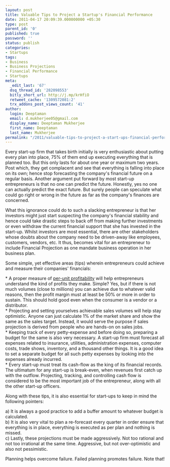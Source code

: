 ```yaml
---
layout: post
title: Valuable Tips to Project a Startup's Financial Performance
date: 2011-04-17 20:09:39.000000000 +05:30
type: post
parent_id: '0'
published: true
password: ''
status: publish
categories:
- Startups
tags:
- Business
- Business Projections
- Financial Performance
- Startups
meta:
  _edit_last: '67'
  dsq_thread_id: '282098553'
  bitly_short_url: http://j.mp/krHfiO
  retweet_cache: '1309572081:2'
  trx_addons_post_views_count: '41'
author:
  login: Deeptaman
  email: d.mukherjee05@gmail.com
  display_name: Deeptaman Mukherjee
  first_name: Deeptaman
  last_name: Mukherjee
permalink: "/2011/valuable-tips-to-project-a-start-ups-financial-performance/"
---
```

<p>Every start-up firm that takes birth initially is very enthusiastic about putting every plan into place, 75% of them end up executing everything that is planned too. But this only lasts for about one year or maximum two years. Post which, they get complacent and see that everything is falling into place on its own; hence stop forecasting the company's financial future on a regular basis. Another argument put forward by most start-up entrepreneurs is that no one can predict the future. Honestly, yes no one can actually predict the exact future. But surely people can speculate what could go right or wrong in the future as far as the company's finances are concerned.</p>
<p> </p>
<p>What this ignorance could do to such a slacking entrepreneur is that her investors might just start suspecting the company's financial stability and hence could take drastic steps to back off from making further investments or even withdraw the current financial support that she has invested in the start-up. Whilst investors are most essential, there are other stakeholders whose doubts about the company need to be driven-away like employees, customers, vendors, etc. It thus, becomes vital for an entrepreneur to include Financial Projection as one mandate business operation in her business plan. </p>
<p>Some simple, yet effective areas (tips) wherein entrepreneurs could achieve and measure their companies' financials: </p>
<p>* A proper measure of <a href="http://www.calculatorweb.com/calculators/profitcalc/">per-unit profitability</a> will help entrepreneurs understand the kind of profits they make. Simple? Yes, but if there is not much volumes (close to millions) you can achieve due to whatever valid reasons, then the profit margin must at least be 50% or more in order to sustain. This should hold good even when the consumer is a vendor or a distributor.<br />
* Projecting and setting yourselves achievable sales volumes will help stay optimistic. Anyone can just calculate 1% of the market share and show the same as the sales target. Instead, it would serve the purpose if sales projection is derived from people who are hands-on on sales jobs.<br />
* Keeping track of every petty-expense and before doing so, preparing a budget for the same is also very necessary. A start-up firm must forecast all expenses related to insurance, utilities, administration expenses, computer costs, trade shows, inventory, and a thousand other things. It is a good idea to set a separate budget for all such petty expenses by looking into the expenses already incurred.<br />
* Every start-up must treat its cash-flow as the king of its financial records. The ultimatum for any start-up is break-even, when revenues first catch up with the outflow. Projecting, tracking, and controlling cash flow is considered to be the most important job of the entrepreneur, along with all the other start-up officers.</p>
<p>Along with these tips, it is also essential for start-ups to keep in mind the following pointers: </p>
<p>a) It is always a good practice to add a buffer amount to whatever budget is calculated.<br />
b) It is also very vital to plan a re-forecast every quarter in order ensure that everything is in place, everything is executed as per plan and nothing is missed.<br />
c) Lastly, these projections must be made aggressively. Not too rational and not too irrational at the same time. Aggressive, but not over-optimistic and also not pessimistic. </p>
<p>Planning helps overcome failure. Failed planning promotes failure. Note that!</p>
